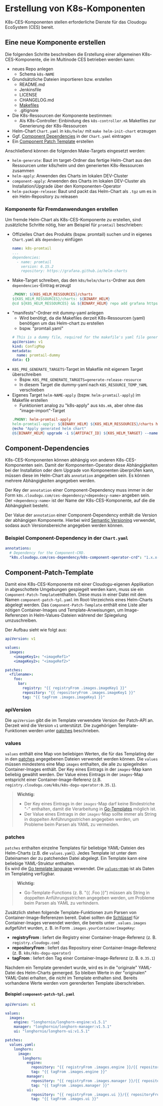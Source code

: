 # Erstellung von K8s-Komponenten

K8s-CES-Komponenten stellen erforderliche Dienste für das Cloudogu EcoSystem (CES) bereit.

## Eine neue Komponente erstellen
Die folgenden Schritte beschreiben die Erstellung einer allgemeinen K8s-CES-Komponente, die im Multinode CES betrieben werden kann:

- neues Repo anlegen
   - Schema `k8s-NAME`
- Grundsätzliche Dateien importieren bzw. erstellen
   - README.md
   - Jenkinsfile
   - LICENSE
   - CHANGELOG.md
   - [Makefiles](https://github.com/cloudogu/makefiles)
   - .gitignore
- Die K8s-Ressourcen der Komponente bestimmen:
  - Als K8s-Controller: Einbindung des `k8s-controller.mk` Makefiles zur Generierung der K8s-Ressourcen
- Helm-Chart `Chart.yaml` in `k8s/helm/` mit `make helm-init-chart` erzeugen
- Ggf. [Component Dependencies](#component-dependencies) in der `Chart.yaml` eintragen
- Ein [Component Patch Template](#component-patch-template) erstellen

Anschließend können die folgenden Make-Targets eingesetzt werden:
   - `helm-generate`: Baut im target-Ordner das fertige Helm-Chart aus den Ressourcen unter k8s/helm und den generierten K8s-Ressourcen zusammen
   - `helm-apply`: Anwenden des Charts im lokalen DEV-Cluster
   - `component-apply`: Anwenden des Charts im lokalen DEV-Cluster als Installation/Upgrade über den Komponenten-Operator
   - `helm-package-release`: Baut und packt das Helm-Chart als `.tgz` um es in ein Helm-Repository zu releasen


### Komponente für Fremdanwendungen erstellen
Um fremde Helm-Chart als K8s-CES-Komponente zu erstellen, sind zusätzliche Schritte nötig, hier am Beispiel für `promtail` beschrieben:

- Offizielles Chart des Produkts (bspw. promtail) suchen und in eigenes `Chart.yaml` als `dependency` einfügen
  ```yaml
  name: k8s-promtail
  ...
  dependencies:
    - name: promtail
      version: 6.15.2
      repository: https://grafana.github.io/helm-charts
  ```
- Make-Target schreiben, das den `k8s/helm/charts`-Ordner aus dem `dependencies`-Eintrag erzeugt
  ```makefile
  .PHONY: ${K8S_HELM_RESSOURCES}/charts
  ${K8S_HELM_RESSOURCES}/charts: ${BINARY_HELM}
  @cd ${K8S_HELM_RESSOURCES} && ${BINARY_HELM} repo add grafana https://grafana.github.io/helm-charts && ${BINARY_HELM} dependency build
  ```
- "manifests"-Ordner mit dummy-yaml anlegen
  - Wird benötigt, da die Makefiles derzeit K8s-Ressourcen (yaml) benötigen um das Helm-chart zu erstellen
  - bspw. "promtail.yaml"
  ```yaml
  # This is a dummy file, required for the makefile's yaml file generation process.
  apiVersion: v1
  kind: ConfigMap
  metadata:
    name: promtail-dummy
  data: {}
  ```
- `K8S_PRE_GENERATE_TARGETS`-Target im Makefile mit eigenem Target überschreiben
  - Bspw. `K8S_PRE_GENERATE_TARGETS=generate-release-resource`
  - In diesem Target die dummy-yaml nach `K8S_RESOURCE_TEMP_YAML` verschieben
- Eigenes Target `helm-NAME-apply` (bspw. `helm-promtail-apply`) im Makefile erstellen
  - Funktioniert analog zu "k8s-apply" aus `k8s.mk`, aber ohne das "image-import"-Target
  ```makefile
  .PHONY: helm-promtail-apply
  helm-promtail-apply: ${BINARY_HELM} ${K8S_HELM_RESSOURCES}/charts helm-generate $(K8S_POST_GENERATE_TARGETS) ## Generates and installs the helm chart.
  @echo "Apply generated helm chart"
  @${BINARY_HELM} upgrade -i ${ARTIFACT_ID} ${K8S_HELM_TARGET} --namespace ${NAMESPACE} 
  ```


## Component-Dependencies
K8s-CES-Komponenten können abhängig von anderen K8s-CES-Komponenten sein.
Damit der Komponenten-Operator diese Abhängigkeiten bei der Installation oder dem Upgrade von Komponenten überprüfen kann, müssen diese im Helm-Chart als `annotation` angegeben sein.
Es können mehrere Abhängigkeiten angegeben werden.  

Der Key der `annotation` einer Component-Dependency muss immer in der Form `k8s.cloudogu.com/ces-dependency/<dependecy-name>` angeben sein.
Der `<dependency-name>` ist der Name der K8s-CES-Komponente, auf die die Abhängigkeit besteht.

Der Value der `annotation` einer Component-Dependency enthält die Version der abhängigen Komponente.
Hierbei wird [Semantic Versioning](https://semver.org/) verwendet, sodass auch Versionsbereiche angegeben werden können. 

### Beispiel Component-Dependency in der `Chart.yaml`
```yaml
annotations:
  # Dependency for the Component-CRD.
  "k8s.cloudogu.com/ces-dependency/k8s-component-operator-crd": "1.x.x-0"
```

## Component-Patch-Template
Damit eine K8s-CES-Komponente mit einer Cloudogu-eigenen Applikation in abgeschottete Umgebungen gespiegelt werden kann, muss sie ein `Component-Patch-Template`enthalten.
Diese muss in einer Datei mit dem Namen `component-patch-tpl.yaml` im Root-Verzeichnis eines Helm-Charts abgelegt werden.
Das `Component-Patch-Template` enthält eine Liste aller nötigen Container-Images und Template-Anweisungen, um Image-Referenzen in Helm-Values-Dateien während der Spiegelung umzuschreiben.

Der Aufbau sieht wie folgt aus:
```yaml
apiVersion: v1

values:
  images:
    <imageKey1>: "<imageRef1>"
    <imageKey2>: "<imageRef2>"

patches:
  <filename>:
    foo:
      bar:
        registry: "{{ registryFrom .images.imageKey1 }}"
        repository: "{{ repositoryFrom .images.imageKey1 }}"
        tag: "{{ tagFrom .images.imageKey1 }}"
```

### apiVersion
Die `apiVersion` gibt die im Template verwendete Version der Patch-API an.
Derzeit wird die Version `v1` unterstützt. 
Die zugehörigen Template-Funktionen werden unter [patches](#patches) beschrieben. 

### values
`values` enthält eine Map von beliebigen Werten, die für das Templating der in den [patches](#patches) angegebenen Dateien verwendet werden können.
Die `values` müssen mindestens eine Map `images` enthalten, die alle zu spiegelnden Container-Images enthält.
Der Key eines Eintrags in der `images`-Map kann beliebig gewählt werden.
Der Value eines Eintrags in der `images`-Map entspricht einer Container-Image-Referenz (z.B. `registry.cloudogu.com/k8s/k8s-dogu-operator:0.35.1`).

> **Wichtig:** 
>  - Der Key eines Eintrags in der `images`-Map darf keine Bindestriche "-" enthalten, damit die Verarbeitung in [Go-Templates](https://pkg.go.dev/text/template) möglich ist.
>  - Der Value eines Eintrags in der `images`-Map sollte immer als String in doppelten Anführungsstrichen angegeben werden, um Probleme beim Parsen als YAML zu vermeiden. 

### patches
`patches` enthalten einzelne Templates für beliebige YAML-Dateien des Helm-Charts (z.B. die `values.yaml`).
Jedes Template ist unter dem Dateinamen der zu patchenden Datei abgelegt.
Ein Template kann eine beliebige YAML-Struktur enthalten.  
Es wird die [Go template language](https://godoc.org/text/template) verwendet. 
Die [`values`-map](#values) ist als Daten im Templating verfügbar.

> **Wichtig:** 
>  - Go-Template-Functions (z. B. "{{ .Foo }}") müssen als String in doppelten Anführungsstrichen angegeben werden, um Probleme beim Parsen als YAML zu verhindern.

Zusätzlich stehen folgende Template-Funktionen zum Parsen von Container-Image-Referenzen bereit. Dabei sollten die [Schlüssel](#values) für Container-Images verwendet werden, die bereits unter `.values.images` aufgeführt wurden, z. B. in Form `.images.yourContainerImageKey`:

- **registryFrom <string>**: liefert die Registry einer Container-Image-Referenz (z. B. `registry.cloudogu.com`)
- **repositoryFrom <string>**: liefert das Repository einer Container-Image-Referenz (z. B. `k8s/k8s-dogu-operator`)
- **tagFrom <string>**: liefert den Tag einer Container-Image-Referenz (z. B. `0.35.1`)

Nachdem ein Template gerendert wurde, wird es in die "originale" YAML-Datei des Helm-Charts gemerged. 
So bleiben Werte in der "originalen" YAML-Datei erhalten, die _nicht_ im Template enthalten sind.
Bereits vorhandene Werte werden vom gerenderten Template überschrieben.

#### Beispiel `component-patch-tpl.yaml`

```yaml
apiVersion: v1

values:
  images:
    engine: "longhornio/longhorn-engine:v1.5.1"
    manager: "longhornio/longhorn-manager:v1.5.1"
    ui: "longhornio/longhorn-ui:v1.5.1"

patches:
  values.yaml:
    longhorn:
      image:
        longhorn:
          engine:
            repository: "{{ registryFrom .images.engine }}/{{ repositoryFrom .images.engine }}"
            tag: "{{ tagFrom .images.engine }}"
          manager:
            repository: "{{ registryFrom .images.manager }}/{{ repositoryFrom .images.manager }}"
            tag: "{{ tagFrom .images.manager }}"
          ui:
            repository: "{{ registryFrom .images.ui }}/{{ repositoryFrom .images.ui }}"
            tag: "{{ tagFrom .images.ui }}"
```
